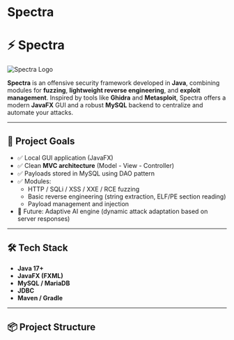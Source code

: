 # Spectra
# ⚡ Spectra

![Spectra Logo](./logo_spectra.png)

**Spectra** is an offensive security framework developed in **Java**, combining modules for **fuzzing**, **lightweight reverse engineering**, and **exploit management**. Inspired by tools like **Ghidra** and **Metasploit**, Spectra offers a modern **JavaFX** GUI and a robust **MySQL** backend to centralize and automate your attacks.

---

## 🎯 Project Goals

- ✅ Local GUI application (JavaFX)
- ✅ Clean **MVC architecture** (Model - View - Controller)
- ✅ Payloads stored in MySQL using DAO pattern
- ✅ Modules:
  - HTTP / SQLi / XSS / XXE / RCE fuzzing
  - Basic reverse engineering (string extraction, ELF/PE section reading)
  - Payload management and injection
- 🚧 Future: Adaptive AI engine (dynamic attack adaptation based on server responses)

---

## 🛠️ Tech Stack

- **Java 17+**  
- **JavaFX (FXML)**  
- **MySQL / MariaDB**  
- **JDBC**  
- **Maven / Gradle**

---

## 📦 Project Structure

